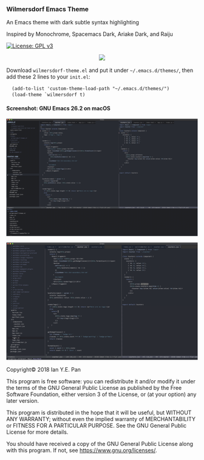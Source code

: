 ### Wilmersdorf Emacs Theme

An Emacs theme with dark subtle syntax highlighting

Inspired by Monochrome, Spacemacs Dark, Ariake Dark, and Raiju

[![License: GPL v3](https://img.shields.io/badge/License-GPL%20v3-blue.svg)](https://www.gnu.org/licenses/gpl-3.0)

<p align="center">
  <img src="https://upload.wikimedia.org/wikipedia/commons/thumb/0/08/EmacsIcon.svg/120px-EmacsIcon.svg.png" />
</p>

Download `wilmersdorf-theme.el` and put it under `~/.emacs.d/themes/`, then add these 2 lines to your `init.el`:

```
  (add-to-list 'custom-theme-load-path "~/.emacs.d/themes/")
  (load-theme `wilmersdorf t)
```

#### Screenshot: GNU Emacs 26.2 on macOS

![alt text](./screenshot3.png)

![alt text](./screenshot2.png)


Copyright© 2018 Ian Y.E. Pan

This program is free software: you can redistribute it and/or modify it under the terms of the GNU General Public License as published by the Free Software Foundation, either version 3 of the License, or (at your option) any later version.

This program is distributed in the hope that it will be useful, but WITHOUT ANY WARRANTY; without even the implied warranty of MERCHANTABILITY or FITNESS FOR A PARTICULAR PURPOSE. See the GNU General Public License for more details.

You should have received a copy of the GNU General Public License along with this program. If not, see https://www.gnu.org/licenses/.
